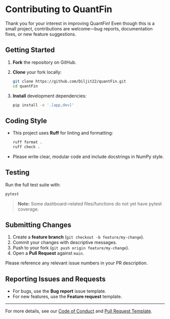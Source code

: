 # Contributing to QuantFin

Thank you for your interest in improving QuantFin! Even though this is a small project, contributions are welcome—bug reports, documentation fixes, or new feature suggestions.

## Getting Started

1. **Fork** the repository on GitHub.
2. **Clone** your fork locally:

   ```bash
   git clone https://github.com/Diljit22/quantFin.git
   cd quantFin
   ```

3. **Install** development dependencies:

   ```bash
   pip install -e '.[app,dev]'
   ```

## Coding Style

* This project uses **Ruff** for linting and formatting:

  ```bash
  ruff format .
  ruff check .
  ```
  
* Please write clear, modular code and include docstrings in NumPy style.

## Testing

Run the full test suite with:

```bash
pytest
```

> **Note:** Some dashboard-related files/functions do not yet have pytest coverage.

## Submitting Changes

1. Create a **feature branch** (`git checkout -b feature/my-change`).
2. Commit your changes with descriptive messages.
3. Push to your fork (`git push origin feature/my-change`).
4. Open a **Pull Request** against `main`.

Please reference any relevant issue numbers in your PR description.

## Reporting Issues and Requests

* For bugs, use the **Bug report** issue template.
* For new features, use the **Feature request** template.

---

For more details, see our [Code of Conduct](CODE_OF_CONDUCT.md) and [Pull Request Template](PULL_REQUEST_TEMPLATE.md).
